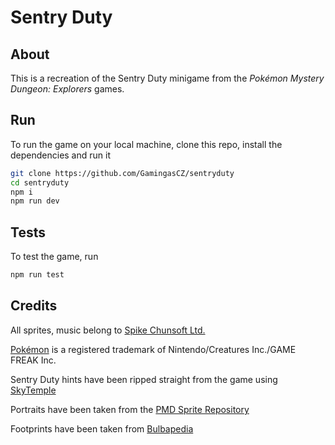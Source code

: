 # Sentry Duty

## About
This is a recreation of the Sentry Duty minigame from the *Pokémon Mystery Dungeon: Explorers* games.

## Run
To run the game on your local machine, clone this repo, install the dependencies and run it
```sh
git clone https://github.com/GamingasCZ/sentryduty
cd sentryduty
npm i
npm run dev
```
## Tests
To test the game, run
```sh
npm run test
```

## Credits
All sprites, music belong to [Spike Chunsoft Ltd.](https://www.spike-chunsoft.com/)

[Pokémon](https://pokemon.com) is a registered trademark of Nintendo/Creatures Inc./GAME FREAK Inc. 

Sentry Duty hints have been ripped straight from the game using [SkyTemple](https://skytemple.org/)

Portraits have been taken from the [PMD Sprite Repository](https://github.com/PMDCollab/SpriteCollab)

Footprints have been taken from [Bulbapedia](https://bulbapedia.bulbagarden.net/wiki/List_of_Pok%C3%A9mon_by_footprint)
